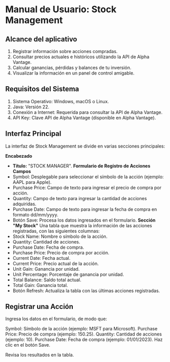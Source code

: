 # Manual de Usuario: Stock Management

## **Alcance del aplicativo**
1. Registrar información sobre acciones compradas.
2. Consultar precios actuales e históricos utilizando la API de Alpha Vantage.
3. Calcular ganancias, pérdidas y balances de tu inversión.
4. Visualizar la información en un panel de control amigable.
 
## **Requisitos del Sistema**

1. Sistema Operativo: Windows, macOS o Linux.
2. Java: Versión 22.
3. Conexión a Internet: Requerida para consultar la API de Alpha Vantage.
4. API Key: Clave API de Alpha Vantage (disponible en Alpha Vantage).

## **Interfaz Principal**

La interfaz de Stock Management se divide en varias secciones principales:

**Encabezado**
  - **Título:** "STOCK MANAGER".
**Formulario de Registro de Acciones**
**Campos**
  - Symbol: Desplegable para seleccionar el símbolo de la acción (ejemplo: AAPL para Apple).
  - Purchase Price: Campo de texto para ingresar el precio de compra por acción.
  - Quantity: Campo de texto para ingresar la cantidad de acciones adquiridas.
  - Purchase Date: Campo de texto para ingresar la fecha de compra en formato dd/mm/yyyy.
  - Botón Save: Procesa los datos ingresados en el formulario.
**Sección "My Stock"**
Una tabla que muestra la información de las acciones registradas, con las siguientes columnas:
  - Stock Name: Nombre o símbolo de la acción.
  - Quantity: Cantidad de acciones.
  - Purchase Date: Fecha de compra.
  - Purchase Price: Precio de compra por acción.
  - Current Date: Fecha actual.
  - Current Price: Precio actual de la acción.
  - Unit Gain: Ganancia por unidad.
  - Unit Percentage: Porcentaje de ganancia por unidad.
  - Total Balance: Saldo total actual.
  - Total Gain: Ganancia total.
  - Botón Refresh: Actualiza la tabla con las últimas acciones registradas.

## **Registrar una Acción**
Ingresa los datos en el formulario, de modo que:

Symbol: Símbolo de la acción (ejemplo: MSFT para Microsoft).
Purchase Price: Precio de compra (ejemplo: 150.25).
Quantity: Cantidad de acciones (ejemplo: 10).
Purchase Date: Fecha de compra (ejemplo: 01/01/2023).
Haz clic en el botón Save.

Revisa los resultados en la tabla.























